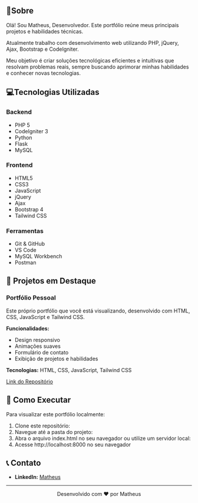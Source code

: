 
## 📄Sobre

Olá! Sou Matheus, Desenvolvedor. Este portfólio reúne meus principais projetos e habilidades técnicas.

Atualmente trabalho com desenvolvimento web utilizando PHP, jQuery, Ajax, Bootstrap e CodeIgniter.

Meu objetivo é criar soluções tecnológicas eficientes e intuitivas que resolvam problemas reais, sempre buscando aprimorar minhas habilidades e conhecer novas tecnologias.

## 💻Tecnologias Utilizadas

### Backend
- PHP 5
- CodeIgniter 3
- Python
- Flask
- MySQL

### Frontend
- HTML5
- CSS3
- JavaScript
- jQuery
- Ajax
- Bootstrap 4
- Tailwind CSS

### Ferramentas
- Git & GitHub
- VS Code
- MySQL Workbench
- Postman

## 🚀 Projetos em Destaque

### Portfólio Pessoal
Este próprio portfólio que você está visualizando, desenvolvido com HTML, CSS, JavaScript e Tailwind CSS.

**Funcionalidades:**
- Design responsivo
- Animações suaves
- Formulário de contato
- Exibição de projetos e habilidades

**Tecnologias:** HTML, CSS, JavaScript, Tailwind CSS

[Link do Repositório](https://github.com/MathDant27/Portfolio)

## 🔧 Como Executar

Para visualizar este portfólio localmente:

1. Clone este repositório:
2. Navegue até a pasta do projeto:
3. Abra o arquivo index.html no seu navegador ou utilize um servidor local:
4. Acesse http://localhost:8000 no seu navegador

## 📞 Contato

- **LinkedIn:** [Matheus](https://www.linkedin.com/in/matheus-martins-9b5403199/)

---

<p align="center">
  Desenvolvido com ❤️ por Matheus
</p>
